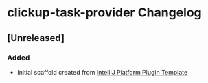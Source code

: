<!-- Keep a Changelog guide -> https://keepachangelog.com -->

# clickup-task-provider Changelog

## [Unreleased]
### Added
- Initial scaffold created from [IntelliJ Platform Plugin Template](https://github.com/JetBrains/intellij-platform-plugin-template)
